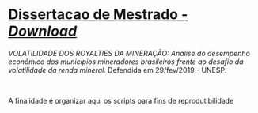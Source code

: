 # [Dissertacao de Mestrado - *Download*](https://repositorio.unesp.br/handle/11449/236503 "Redirecionamento CAPES")
*VOLATILIDADE DOS ROYALTIES DA MINERAÇÃO: Análise do desempenho econômico dos municípios mineradores brasileiros frente ao desafio da volatilidade da renda mineral.* Defendida em 29/fev/2019 - UNESP. 


</br>

A finalidade é organizar aqui os scripts para fins de reprodutibilidade











